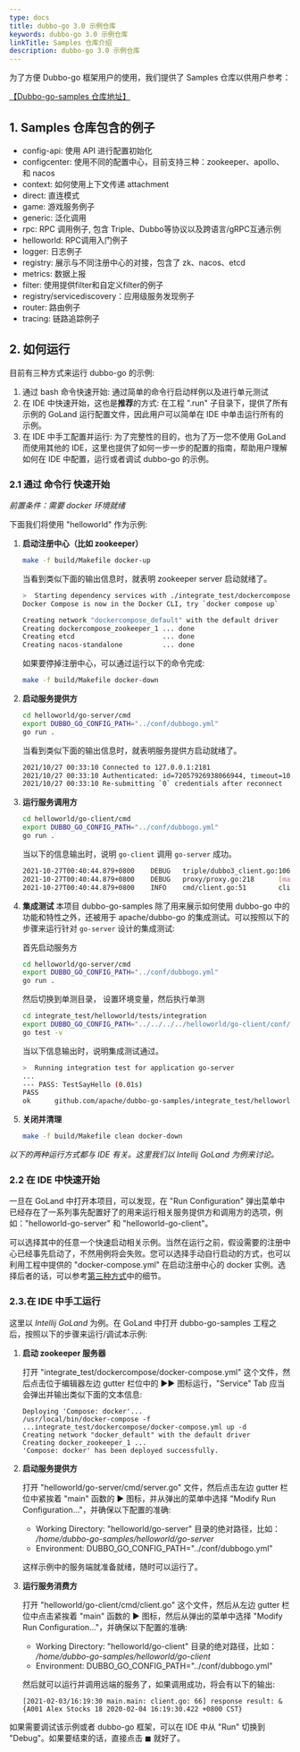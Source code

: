 ```yaml
---
type: docs
title: dubbo-go 3.0 示例仓库
keywords: dubbo-go 3.0 示例仓库
linkTitle: Samples 仓库介绍
description: dubbo-go 3.0 示例仓库
---
```


为了方便 Dubbo-go 框架用户的使用，我们提供了 Samples 仓库以供用户参考：

[【Dubbo-go-samples 仓库地址】](https://github.com/apache/dubbo-go-samples)

## 1. Samples 仓库包含的例子

* config-api: 使用 API 进行配置初始化
* configcenter: 使用不同的配置中心，目前支持三种：zookeeper、apollo、和 nacos
* context: 如何使用上下文传递 attachment
* direct: 直连模式
* game: 游戏服务例子
* generic: 泛化调用
* rpc: RPC 调用例子, 包含 Triple、Dubbo等协议以及跨语言/gRPC互通示例
* helloworld: RPC调用入门例子
* logger: 日志例子
* registry: 展示与不同注册中心的对接，包含了 zk、nacos、etcd
* metrics: 数据上报
* filter: 使用提供filter和自定义filter的例子
* registry/servicediscovery：应用级服务发现例子
* router: 路由例子
* tracing: 链路追踪例子

## 2. 如何运行

目前有三种方式来运行 dubbo-go 的示例:

1. 通过 bash 命令快速开始: 通过简单的命令行启动样例以及进行单元测试
2. 在 IDE 中快速开始，这也是**推荐**的方式: 在工程 ".run" 子目录下，提供了所有示例的 GoLand 运行配置文件，因此用户可以简单在 IDE 中单击运行所有的示例。
3. 在 IDE 中手工配置并运行: 为了完整性的目的，也为了万一您不使用 GoLand 而使用其他的 IDE，这里也提供了如何一步一步的配置的指南，帮助用户理解如何在 IDE 中配置，运行或者调试 dubbo-go 的示例。   

### 2.1 通过 命令行 快速开始

*前置条件：需要 docker 环境就绪*

下面我们将使用 "helloworld" 作为示例:

1. **启动注册中心（比如 zookeeper）**
   
   ```bash
   make -f build/Makefile docker-up 
   ```
   
   当看到类似下面的输出信息时，就表明 zookeeper server 启动就绪了。
   
   ```bash
   >  Starting dependency services with ./integrate_test/dockercompose/docker-compose.yml
   Docker Compose is now in the Docker CLI, try `docker compose up`
   
   Creating network "dockercompose_default" with the default driver
   Creating dockercompose_zookeeper_1 ... done
   Creating etcd                      ... done
   Creating nacos-standalone          ... done
   ```
   
   如果要停掉注册中心，可以通过运行以下的命令完成:
   
   ```bash
   make -f build/Makefile docker-down
   ```
   
2. **启动服务提供方**
   
    ```bash
    cd helloworld/go-server/cmd
    export DUBBO_GO_CONFIG_PATH="../conf/dubbogo.yml"
    go run .
    ```
   
   当看到类似下面的输出信息时，就表明服务提供方启动就绪了。

   ```bash
   2021/10/27 00:33:10 Connected to 127.0.0.1:2181
   2021/10/27 00:33:10 Authenticated: id=72057926938066944, timeout=10000
   2021/10/27 00:33:10 Re-submitting `0` credentials after reconnect
   ```

3. **运行服务调用方**
   
    ```bash
   cd helloworld/go-client/cmd
   export DUBBO_GO_CONFIG_PATH="../conf/dubbogo.yml"
   go run .
   ```

   当以下的信息输出时，说明 `go-client` 调用 `go-server` 成功。

   ```bash
   2021-10-27T00:40:44.879+0800    DEBUG   triple/dubbo3_client.go:106     TripleClient.Invoke: get reply = name:"Hello laurence" id:"12345" age:21 
   2021-10-27T00:40:44.879+0800    DEBUG   proxy/proxy.go:218      [makeDubboCallProxy] result: name:"Hello laurence" id:"12345" age:21 , err: <nil>
   2021-10-27T00:40:44.879+0800    INFO    cmd/client.go:51        client response result: name:"Hello laurence" id:"12345" age:21
   ```
   
4. **集成测试**
   本项目 dubbo-go-samples 除了用来展示如何使用 dubbo-go 中的功能和特性之外，还被用于 apache/dubbo-go 的集成测试。可以按照以下的步骤来运行针对 `go-server` 设计的集成测试:
   
   首先启动服务方
   ```bash
   cd helloworld/go-server/cmd
   export DUBBO_GO_CONFIG_PATH="../conf/dubbogo.yml"
   go run .
   ```
   
   然后切换到单测目录， 设置环境变量，然后执行单测
   ```bash
   cd integrate_test/helloworld/tests/integration
   export DUBBO_GO_CONFIG_PATH="../../../../helloworld/go-client/conf/dubbogo.yml"
   go test -v
   ```

   当以下信息输出时，说明集成测试通过。

   ```bash
   >  Running integration test for application go-server
   ...
   --- PASS: TestSayHello (0.01s)
   PASS
   ok      github.com/apache/dubbo-go-samples/integrate_test/helloworld/tests/integration  0.119s
   ```
   
7. **关闭并清理**
   ```bash
   make -f build/Makefile clean docker-down
   ```

*以下的两种运行方式都与 IDE 有关。这里我们以 Intellij GoLand 为例来讨论。*

### 2.2 在 IDE 中快速开始

一旦在 GoLand 中打开本项目，可以发现，在 "Run Configuration" 弹出菜单中已经存在了一系列事先配置好了的用来运行相关服务提供方和调用方的选项，例如："helloworld-go-server" 和 "helloworld-go-client"。

可以选择其中的任意一个快速启动相关示例。当然在运行之前，假设需要的注册中心已经事先启动了，不然用例将会失败。您可以选择手动自行启动的方式，也可以利用工程中提供的 "docker-compose.yml" 在启动注册中心的 docker 实例。选择后者的话，可以参考[第三种方式](#3-manually-run-in-ide)中的细节。

### 2.3.在 IDE 中手工运行

这里以 *Intellij GoLand* 为例。在 GoLand 中打开 dubbo-go-samples 工程之后，按照以下的步骤来运行/调试本示例:

1. **启动 zookeeper 服务器**

   打开 "integrate_test/dockercompose/docker-compose.yml" 这个文件，然后点击位于编辑器左边 gutter 栏位中的 ▶︎▶︎ 图标运行，"Service" Tab 应当会弹出并输出类似下面的文本信息:
   ```
   Deploying 'Compose: docker'...
   /usr/local/bin/docker-compose -f ...integrate_test/dockercompose/docker-compose.yml up -d
   Creating network "docker_default" with the default driver
   Creating docker_zookeeper_1 ...
   'Compose: docker' has been deployed successfully.
   ```

2. **启动服务提供方**

   打开 "helloworld/go-server/cmd/server.go" 文件，然后点击左边 gutter 栏位中紧挨着 "main" 函数的 ▶︎ 图标，并从弹出的菜单中选择 "Modify Run Configuration..."，并确保以下配置的准确:
   * Working Directory: "helloworld/go-server" 目录的绝对路径，比如： */home/dubbo-go-samples/helloworld/go-server*
   * Environment: DUBBO_GO_CONFIG_PATH="../conf/dubbogo.yml"

   这样示例中的服务端就准备就绪，随时可以运行了。

3. **运行服务消费方**

   打开 "helloworld/go-client/cmd/client.go" 这个文件，然后从左边 gutter 栏位中点击紧挨着 "main" 函数的 ▶︎ 图标，然后从弹出的菜单中选择 "Modify Run Configuration..."，并确保以下配置的准确:
   * Working Directory: "helloworld/go-client" 目录的绝对路径，比如： */home/dubbo-go-samples/helloworld/go-client*
   * Environment: DUBBO_GO_CONFIG_PATH="../conf/dubbogo.yml"

   然后就可以运行并调用远端的服务了，如果调用成功，将会有以下的输出:
   ```
   [2021-02-03/16:19:30 main.main: client.go: 66] response result: &{A001 Alex Stocks 18 2020-02-04 16:19:30.422 +0800 CST}
   ```

如果需要调试该示例或者 dubbo-go 框架，可以在 IDE 中从 "Run" 切换到 "Debug"。如果要结束的话，直接点击 ◼︎ 就好了。
